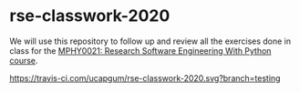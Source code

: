 # rse-classwork-2020

We will use this repository to follow up and review all the exercises done in class for the
[MPHY0021: Research Software Engineering With Python course](http://github-pages.ucl.ac.uk/rsd-engineeringcourse/).

https://travis-ci.com/ucapgum/rse-classwork-2020.svg?branch=testing

